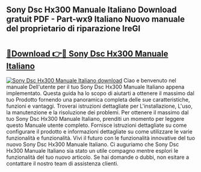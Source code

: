 ## Sony Dsc Hx300 Manuale Italiano Download gratuit PDF - Part-wx9 Italiano Nuovo manuale del proprietario di riparazione lreGI

# <h2><a href="http://dfbtxp.blite.top/?on=Sony+Dsc+Hx300+Manuale+Italiano">🔗Download 👉🔴 Sony Dsc Hx300 Manuale Italiano</a></h2>

[![Sony Dsc Hx300 Manuale Italiano download](https://i.imgur.com/lujVjoI.png)](http://dfbtxp.blite.top/?on=Sony+Dsc+Hx300+Manuale+Italiano)
Ciao e benvenuto nel manuale Dell'utente per il tuo Sony Dsc Hx300 Manuale Italiano appena implementato. Questa guida ha lo scopo di aiutarti a ottenere il massimo dal tuo Prodotto fornendo una panoramica completa delle sue caratteristiche, funzioni e vantaggi. Troverai istruzioni dettagliate per L'installazione, L'uso, la manutenzione e la risoluzione dei problemi. Per ottenere il massimo dal tuo Sony Dsc Hx300 Manuale Italiano, prenditi un momento per leggere questo Manuale utente completo. Fornisce istruzioni dettagliate su come configurare il prodotto e informazioni dettagliate su come utilizzare le varie funzionalità e funzionalità. Vivi il futuro con le funzionalità innovative del tuo nuovo Sony Dsc Hx300 Manuale Italiano. Ci auguriamo che Sony Dsc Hx300 Manuale Italiano sia stato un utile compagno mentre esplori le funzionalità del tuo nuovo articolo. Se hai domande o dubbi, non esitare a contattare il nostro team di assistenza clienti.
